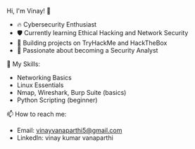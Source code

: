  Hi, I'm Vinay! 👋
- 🔥 Cybersecurity Enthusiast
- 🛡️ Currently learning Ethical Hacking and Network Security
- 🎯 Building projects on TryHackMe and HackTheBox
- 🚀 Passionate about becoming a Security Analyst

🌱 My Skills:
- Networking Basics
- Linux Essentials
- Nmap, Wireshark, Burp Suite (basics)
- Python Scripting (beginner)

 📫 How to reach me:
- Email: vinayvanaparthi5@gmail.com
- LinkedIn: vinay kumar vanaparthi
